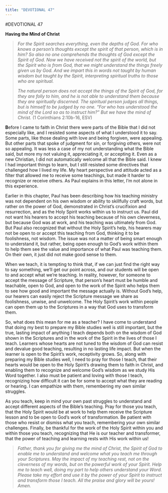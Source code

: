 ```yaml
---
title: "DEVOTIONAL 47"
---
```

#DEVOTIONAL 47

**Having the Mind of Christ**

> *For the Spirit searches everything, even the depths of God. For who
> knows a person’s thoughts except the spirit of that person, which is
> in him? So also no one comprehends the thoughts of God except the
> Spirit of God. Now we have received not the spirit of the world, but
> the Spirit who is from God, that we might understand the things freely
> given us by God. And we impart this in words not taught by human
> wisdom but taught by the Spirit, interpreting spiritual truths to
> those who are spiritual.*
>
> *The natural person does not accept the things of the Spirit of God,
> for they are folly to him, and he is not able to understand them
> because they are spiritually discerned. The spiritual person judges
> all things, but is himself to be judged by no one. “For who has
> understood the mind of the Lord so as to instruct him?” But we have
> the mind of Christ.* (1 Corinthians 2:10b-16, ESV)

**B**efore I came to faith in Christ there were parts of the Bible that
I did not especially like, and I resisted some aspects of what I
understood it to say. Some parts, like those dealing with love and being
forgiven, were appealing. But other parts that spoke of judgment for
sin, or forgiving others, were not so appealing. It was less a case of
my not understanding what the Bible said, but more my not valuing it,
appreciating it, or accepting it. Even as a new Christian, I did not
automatically welcome all that the Bible said. I knew I had important
things to learn, but I still resisted some directives that challenged
how I lived my life. My heart perspective and attitude acted as a filter
that allowed me to receive some teachings, but made it harder to
recognize or receive others. As Paul explains in this letter, I’m not
alone in this experience.

Earlier in this chapter, Paul has been describing how his teaching
ministry was not dependent on his own wisdom or ability to skillfully
craft words, but rather on the power of God, demonstrated in Christ’s
crucifixion and resurrection, and as the Holy Spirit works within us to
instruct us. Paul did not want his hearers to accept his teaching
because of his own cleverness, but because God was at work, and his
teaching was ultimately from God. But Paul also recognized that without
the Holy Spirit’s help, his hearers may not be open to or accept this
teaching from God, thinking it to be foolishness, not wisdom. The issue
was not a matter of being smart enough to understand it, but rather,
being open enough to God’s work within them to help them see the value
and importance of what Paul was teaching them. On their own, it just did
not make good sense to them.

When we teach, it is tempting to think that, if we can just find the
right way to say something, we’ll get our point across, and our students
will be open to and accept what we’re teaching. In reality, however, for
someone to accept the message of Scripture, that person’s heart must be
humble and teachable, open to God, and open to the work of the Spirit
who helps them to see how good and important the message actually is.
Without God’s help, our hearers can easily reject the Scripture message
we share as foolishness, unwise, and unwelcome. The Holy Spirit’s work
within people can open them up to the Scriptures in a way that God uses
to transform them.

So, what does this mean for me as a teacher? I have come to understand
that doing my best to prepare my Bible studies well is still important,
but the true, lasting impact of anything I teach depends both on the
wisdom of God shown in the Scriptures and in the work of the Spirit in
the lives of those I teach. Learners whose hearts are not tuned to the
wisdom of God can resist and devalue good teaching, resulting in no
lasting life impact. But when the learner is open to the Spirit’s work,
receptivity grows. So, along with preparing my Bible studies well, I
need to pray for those I teach, that their hearts would be open to the
Holy Spirit’s drawing them to faith in Christ, and enabling them to
recognize and welcome God’s wisdom as we study His Word together. I also
must be patient and loving with those I teach, recognizing how difficult
it can be for some to accept what they are reading or hearing. I can
empathize with them, remembering my own similar struggles.

As you teach, keep in mind your own past struggles to understand and
accept different aspects of the Bible’s teaching. Pray for those you
teach, that the Holy Spirit would be at work to help them receive the
Scripture lesson and to be open to God’s work of transformation. Be
patient with those who resist or dismiss what you teach, remembering
your own similar challenges. Finally, be thankful for the work of the
Holy Spirit within you and within those you teach, recognizing that He
is our teacher and transformer, that the power of teaching and learning
rests with His work within us!

> *Father, thank you for giving me the mind of Christ, the Spirit of God
> to enable me to understand and welcome what you teach me through your
> Scriptures. May the impact of my teaching rest, not on the cleverness
> of my words, but on the powerful work of your Spirit. Help me to teach
> well, doing my part to help others understand your Word. Please take
> my effort and use it by the power of your Spirit to instruct and
> transform those I teach. All the praise and glory will be yours!
> Amen.*
